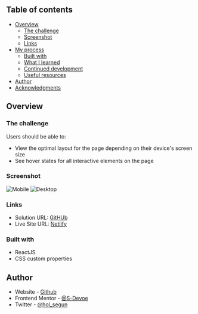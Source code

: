 ## Table of contents

- [Overview](#overview)
  - [The challenge](#the-challenge)
  - [Screenshot](#screenshot)
  - [Links](#links)
- [My process](#my-process)
  - [Built with](#built-with)
  - [What I learned](#what-i-learned)
  - [Continued development](#continued-development)
  - [Useful resources](#useful-resources)
- [Author](#author)
- [Acknowledgments](#acknowledgments)



## Overview

### The challenge

Users should be able to:

- View the optimal layout for the page depending on their device's screen size
- See hover states for all interactive elements on the page

### Screenshot

![Mobile](https://i.postimg.cc/B6gHZgZ1/Screenshot-2022-05-02-at-16-07-58-Todo-App.png)
![Desktop](https://i.postimg.cc/xjZqv7Z1/Screenshot-2022-05-02-at-16-07-44-Todo-App.png)

### Links

- Solution URL: [GitHUb](https://github.com/S-Devoe/todo-app-1.git)
- Live Site URL: [Netlify](https://todo-d.netlify.app/)


### Built with

- ReactJS
- CSS custom properties






## Author

- Website - [Github](https://www.github.com/S-Devoe)
- Frontend Mentor - [@S-Devoe](https://www.frontendmentor.io/profile/S-Devoe)
- Twitter - [@hol_segun](https://www.twitter.com/hol_segun)